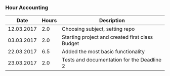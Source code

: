 ### Hour Accounting
Date | Hours | Desription
--------------- | ----- | ------
12.03.2017 | 2.0 | Choosing subject, setting repo
03.03.2017 | 2.0 | Starting project and created first class Budget
22.03.2017 | 6.5 | Added the most basic functionality
23.03.2017 | 2.0 | Tests and documentation for the Deadline 2
